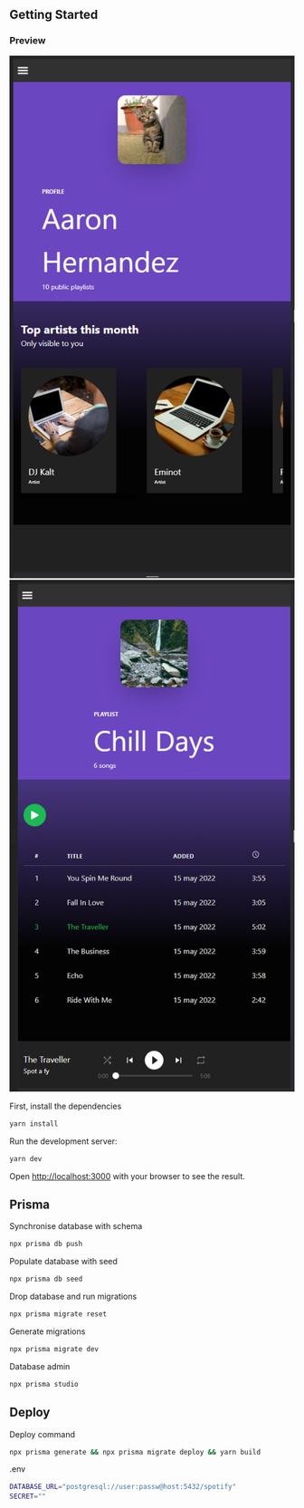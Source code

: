 ## Getting Started

### Preview

![home preview](./docs/home.PNG)
![playlist preview](./docs/playlist.PNG)

First, install the dependencies

```bash
yarn install
```

Run the development server:

```bash
yarn dev
```

Open [http://localhost:3000](http://localhost:3000) with your browser to see the result.

## Prisma

Synchronise database with schema

```bash
npx prisma db push
```

Populate database with seed

```bash
npx prisma db seed
```

Drop database and run migrations

```bash
npx prisma migrate reset
```

Generate migrations

```bash
npx prisma migrate dev
```

Database admin

```bash
npx prisma studio
```

## Deploy

Deploy command

```bash
npx prisma generate && npx prisma migrate deploy && yarn build
```

.env

```bash
DATABASE_URL="postgresql://user:passw@host:5432/spotify"
SECRET=""
```
